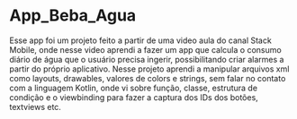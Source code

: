 # App_Beba_Agua

Esse app foi um projeto feito a partir de uma video aula do canal Stack Mobile, onde nesse video aprendi a fazer um app que calcula o consumo diário de água que o usuário precisa ingerir, possibilitando criar alarmes a partir do próprio aplicativo. Nesse projeto aprendi a manipular arquivos xml como layouts, drawables, valores de colors e strings, sem falar no contato com a linguagem Kotlin, onde vi sobre função, classe, estrutura de condição e o viewbinding para fazer a captura dos IDs dos botões, textviews etc.
